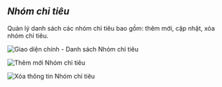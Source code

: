 ## *Nhóm chỉ tiêu*

Quản lý danh sách các nhóm chỉ tiêu bao gồm: thêm mới, cập nhật, xóa nhóm chỉ tiêu.

![](https://i.imgur.com/ZoBi2dX.png "Giao diện chính - Danh sách Nhóm chỉ tiêu")

![](https://i.imgur.com/8AjMFBZ.png "Thêm mới Nhóm chỉ tiêu")

![](https://i.imgur.com/F6eg2ks.png "Xóa thông tin Nhóm chỉ tiêu")   